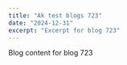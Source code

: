```yaml
---
title: "Ak test blogs 723"
date: "2024-12-31"
excerpt: "Excerpt for blog 723"
---
```


Blog content for blog 723